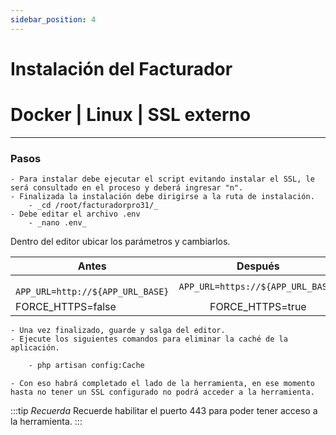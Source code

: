 ```yaml
---
sidebar_position: 4
---
```

# Instalación del Facturador
# Docker | Linux | SSL externo 
---

### Pasos
    - Para instalar debe ejecutar el script evitando instalar el SSL, le será consultado en el proceso y deberá ingresar "n".
    - Finalizada la instalación debe dirigirse a la ruta de instalación.
        - _cd /root/facturadorpro31/_
    - Debe editar el archivo .env
        - _nano .env_

Dentro del editor ubicar los parámetros y cambiarlos.

| Antes                             |              Después              |
| --------------------------------- | :-------------------------------: |
| ` APP_URL=http://${APP_URL_BASE}` | `APP_URL=https://${APP_URL_BASE}` |
| FORCE_HTTPS=false                 |         FORCE_HTTPS=true          |

    - Una vez finalizado, guarde y salga del editor.
    - Ejecute los siguientes comandos para eliminar la caché de la aplicación.
```bash 
    - php artisan config:Cache
```
    - Con eso habrá completado el lado de la herramienta, en ese momento hasta no tener un SSL configurado no podrá acceder a la herramienta.


:::tip _Recuerda_
Recuerde habilitar el puerto 443 para poder tener acceso a la herramienta.
:::




